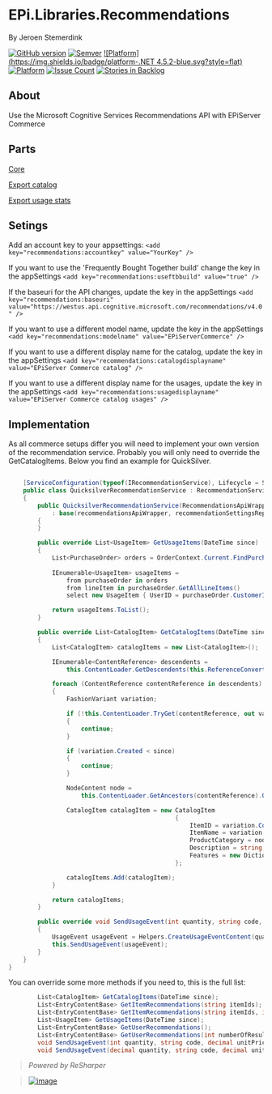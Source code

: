 ﻿# EPi.Libraries.Recommendations

By Jeroen Stemerdink


[![GitHub version](https://badge.fury.io/gh/jstemerdink%2FEPi.Libraries.Recommendations.svg)](http://badge.fury.io/gh/jstemerdink%2FEPi.Libraries.Recommendations)
[![Semver](http://img.shields.io/SemVer/2.0.0.png)](http://semver.org/spec/v2.0.0.html)
[![Platform](https://img.shields.io/badge/platform-.NET 4.5.2-blue.svg?style=flat)](https://msdn.microsoft.com/en-us/library/w0x726c2%28v=vs.110%29.aspx)
[![Platform](https://img.shields.io/badge/EPiServer-%209.12.0-orange.svg?style=flat)](http://world.episerver.com/cms/)
[![Issue Count](https://codeclimate.com/github/jstemerdink/EPi.Libraries.Recommendations/badges/issue_count.svg)](https://codeclimate.com/github/jstemerdink/EPi.Libraries.Recommendations)
[![Stories in Backlog](https://badge.waffle.io/jstemerdink/EPi.Libraries.Recommendations.svg?label=enhancement&title=Backlog)](http://waffle.io/jstemerdink/EPi.Libraries.Recommendations)

## About
Use the Microsoft Cognitive Services Recommendations API with EPiServer Commerce

## Parts

[Core](EPi.Libraries.Recommendations/README.md)

[Export catalog](EPi.Libraries.Recommendations.CatalogExportJob/README.md)

[Export usage stats](EPi.Libraries.Recommendations.UsageExportJob/README.md)

## Setings
Add an account key to your appsettings: ```<add key="recommendations:accountkey" value="YourKey" />```

If you want to use the 'Frequently Bought Together build' change the key in the appSettings ```<add key="recommendations:useftbbuild" value="true" />```

If the baseuri for the API changes, update the key in the appSettings ```<add key="recommendations:baseuri" value="https://westus.api.cognitive.microsoft.com/recommendations/v4.0" />```

If you want to use a different model name, update the key in the appSettings ```<add key="recommendations:modelname" value="EPiServerCommerce" />```

If you want to use a different display name for the catalog, update the key in the appSettings ```<add key="recommendations:catalogdisplayname" value="EPiServer Commerce catalog" />```

If you want to use a different display name for the usages, update the key in the appSettings ```<add key="recommendations:usagedisplayname" value="EPiServer Commerce catalog usages" />```

## Implementation

As all commerce setups differ you will need to implement your own version of the recommendation service. Probably you will only need to override the GetCatalogItems.
Below you find an example for QuickSilver.

```csharp

    [ServiceConfiguration(typeof(IRecommendationService), Lifecycle = ServiceInstanceScope.Singleton)]
    public class QuicksilverRecommendationService : RecommendationService
    {
        public QuicksilverRecommendationService(RecommendationsApiWrapper recommendationsApiWrapper, RecommendationSettingsRepository recommendationSettingsRepository, IContentLoader contentLoader, ReferenceConverter referenceConverter, IOrderRepository orderRepository, ILogger log )
            : base(recommendationsApiWrapper, recommendationSettingsRepository, contentLoader, referenceConverter, orderRepository, log)
        {
        }

        public override List<UsageItem> GetUsageItems(DateTime since)
        {
            List<PurchaseOrder> orders = OrderContext.Current.FindPurchaseOrdersByStatus(OrderStatus.InProgress, OrderStatus.Completed, OrderStatus.OnHold, OrderStatus.AwaitingExchange, OrderStatus.PartiallyShipped).Where(po => po.Created > since).ToList();
            
            IEnumerable<UsageItem> usageItems =
                from purchaseOrder in orders
                from lineItem in purchaseOrder.GetAllLineItems()
                select new UsageItem { UserID = purchaseOrder.CustomerId.ToString(), ItemID = lineItem.Code, EventDate = purchaseOrder.Created, EventType = EventType.Purchase };

            return usageItems.ToList();
        }

        public override List<CatalogItem> GetCatalogItems(DateTime since)
        {
            List<CatalogItem> catalogItems = new List<CatalogItem>();

            IEnumerable<ContentReference> descendents =
                this.ContentLoader.GetDescendents(this.ReferenceConverter.GetRootLink());

            foreach (ContentReference contentReference in descendents)
            {
                FashionVariant variation;

                if (!this.ContentLoader.TryGet(contentReference, out variation))
                {
                    continue;
                }

                if (variation.Created < since)
                {
                    continue;
                }

                NodeContent node =
                    this.ContentLoader.GetAncestors(contentReference).OfType<NodeContent>().FirstOrDefault();

                CatalogItem catalogItem = new CatalogItem
                                              {
                                                  ItemID = variation.Code,
                                                  ItemName = variation.Name,
                                                  ProductCategory = node == null ? "undefined" : node.Name,
                                                  Description = string.Empty,
                                                  Features = new Dictionary<string, string>() { { "color", variation.Color }, { "size", variation.Size } }
                                              };

                catalogItems.Add(catalogItem);
            }

            return catalogItems;
        }

        public override void SendUsageEvent(int quantity, string code, decimal unitPrice, EventType eventType)
        {
            UsageEvent usageEvent = Helpers.CreateUsageEventContent(quantity, code, unitPrice, eventType);
            this.SendUsageEvent(usageEvent);
        }
    }
}
```

You can override some more methods if you need to, this is the full list:
```csharp
        List<CatalogItem> GetCatalogItems(DateTime since);
        List<EntryContentBase> GetItemRecommendations(string itemIds);
        List<EntryContentBase> GetItemRecommendations(string itemIds, int numberOfResults);
        List<UsageItem> GetUsageItems(DateTime since);
        List<EntryContentBase> GetUserRecommendations();
        List<EntryContentBase> GetUserRecommendations(int numberOfResults);
        void SendUsageEvent(int quantity, string code, decimal unitPrice, EventType eventType);
        void SendUsageEvent(decimal quantity, string code, decimal unitPrice, EventType eventType);
```

> *Powered by ReSharper*

> [![image](http://resources.jetbrains.com/assets/media/open-graph/jetbrains_250x250.png)](http://jetbrains.com)

